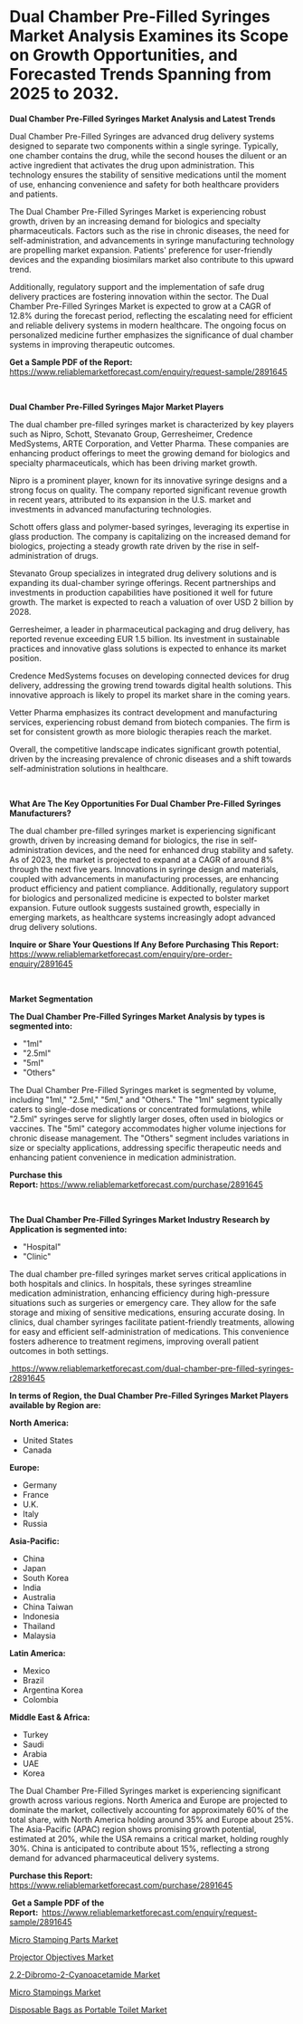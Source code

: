 <p><h1>Dual Chamber Pre-Filled Syringes Market Analysis Examines its Scope on Growth Opportunities, and Forecasted Trends Spanning from 2025 to 2032.</h1></p><p><strong>Dual Chamber Pre-Filled Syringes Market Analysis and Latest Trends</strong></p>
<p><p>Dual Chamber Pre-Filled Syringes are advanced drug delivery systems designed to separate two components within a single syringe. Typically, one chamber contains the drug, while the second houses the diluent or an active ingredient that activates the drug upon administration. This technology ensures the stability of sensitive medications until the moment of use, enhancing convenience and safety for both healthcare providers and patients.</p><p>The Dual Chamber Pre-Filled Syringes Market is experiencing robust growth, driven by an increasing demand for biologics and specialty pharmaceuticals. Factors such as the rise in chronic diseases, the need for self-administration, and advancements in syringe manufacturing technology are propelling market expansion. Patients' preference for user-friendly devices and the expanding biosimilars market also contribute to this upward trend. </p><p>Additionally, regulatory support and the implementation of safe drug delivery practices are fostering innovation within the sector. The Dual Chamber Pre-Filled Syringes Market is expected to grow at a CAGR of 12.8% during the forecast period, reflecting the escalating need for efficient and reliable delivery systems in modern healthcare. The ongoing focus on personalized medicine further emphasizes the significance of dual chamber systems in improving therapeutic outcomes.</p></p>
<p><strong>Get a Sample PDF of the Report:&nbsp;</strong> <a href="https://www.reliablemarketforecast.com/enquiry/request-sample/2891645?utm_campaign=1169&utm_medium=2&utm_source=Github&utm_content=ia&utm_term=14032025&utm_id=dual-chamber-pre-filled-syringes">https://www.reliablemarketforecast.com/enquiry/request-sample/2891645</a></p>
<p>&nbsp;</p>
<p><strong>Dual Chamber Pre-Filled Syringes Major Market Players</strong></p>
<p><p>The dual chamber pre-filled syringes market is characterized by key players such as Nipro, Schott, Stevanato Group, Gerresheimer, Credence MedSystems, ARTE Corporation, and Vetter Pharma. These companies are enhancing product offerings to meet the growing demand for biologics and specialty pharmaceuticals, which has been driving market growth.</p><p>Nipro is a prominent player, known for its innovative syringe designs and a strong focus on quality. The company reported significant revenue growth in recent years, attributed to its expansion in the U.S. market and investments in advanced manufacturing technologies.</p><p>Schott offers glass and polymer-based syringes, leveraging its expertise in glass production. The company is capitalizing on the increased demand for biologics, projecting a steady growth rate driven by the rise in self-administration of drugs.</p><p>Stevanato Group specializes in integrated drug delivery solutions and is expanding its dual-chamber syringe offerings. Recent partnerships and investments in production capabilities have positioned it well for future growth. The market is expected to reach a valuation of over USD 2 billion by 2028.</p><p>Gerresheimer, a leader in pharmaceutical packaging and drug delivery, has reported revenue exceeding EUR 1.5 billion. Its investment in sustainable practices and innovative glass solutions is expected to enhance its market position.</p><p>Credence MedSystems focuses on developing connected devices for drug delivery, addressing the growing trend towards digital health solutions. This innovative approach is likely to propel its market share in the coming years.</p><p>Vetter Pharma emphasizes its contract development and manufacturing services, experiencing robust demand from biotech companies. The firm is set for consistent growth as more biologic therapies reach the market.</p><p>Overall, the competitive landscape indicates significant growth potential, driven by the increasing prevalence of chronic diseases and a shift towards self-administration solutions in healthcare.</p></p>
<p>&nbsp;</p>
<p><strong>What Are The Key Opportunities For Dual Chamber Pre-Filled Syringes Manufacturers?</strong></p>
<p><p>The dual chamber pre-filled syringes market is experiencing significant growth, driven by increasing demand for biologics, the rise in self-administration devices, and the need for enhanced drug stability and safety. As of 2023, the market is projected to expand at a CAGR of around 8% through the next five years. Innovations in syringe design and materials, coupled with advancements in manufacturing processes, are enhancing product efficiency and patient compliance. Additionally, regulatory support for biologics and personalized medicine is expected to bolster market expansion. Future outlook suggests sustained growth, especially in emerging markets, as healthcare systems increasingly adopt advanced drug delivery solutions.</p></p>
<p><strong>Inquire or Share Your Questions If Any Before Purchasing This Report:</strong> <a href="https://www.reliablemarketforecast.com/enquiry/pre-order-enquiry/2891645?utm_campaign=1169&utm_medium=2&utm_source=Github&utm_content=ia&utm_term=14032025&utm_id=dual-chamber-pre-filled-syringes">https://www.reliablemarketforecast.com/enquiry/pre-order-enquiry/2891645</a></p>
<p>&nbsp;</p>
<p><strong>Market Segmentation</strong></p>
<p><strong>The Dual Chamber Pre-Filled Syringes Market Analysis by types is segmented into:</strong></p>
<p><ul><li>"1ml"</li><li>"2.5ml"</li><li>"5ml"</li><li>"Others"</li></ul></p>
<p><p>The Dual Chamber Pre-Filled Syringes market is segmented by volume, including "1ml," "2.5ml," "5ml," and "Others." The "1ml" segment typically caters to single-dose medications or concentrated formulations, while "2.5ml" syringes serve for slightly larger doses, often used in biologics or vaccines. The "5ml" category accommodates higher volume injections for chronic disease management. The "Others" segment includes variations in size or specialty applications, addressing specific therapeutic needs and enhancing patient convenience in medication administration.</p></p>
<p><strong>Purchase this Report:&nbsp;</strong><a href="https://www.reliablemarketforecast.com/purchase/2891645?utm_campaign=1169&utm_medium=2&utm_source=Github&utm_content=ia&utm_term=14032025&utm_id=dual-chamber-pre-filled-syringes">https://www.reliablemarketforecast.com/purchase/2891645</a></p>
<p>&nbsp;</p>
<p><strong>The Dual Chamber Pre-Filled Syringes Market Industry Research by Application is segmented into:</strong></p>
<p><ul><li>"Hospital"</li><li>"Clinic"</li></ul></p>
<p><p>The dual chamber pre-filled syringes market serves critical applications in both hospitals and clinics. In hospitals, these syringes streamline medication administration, enhancing efficiency during high-pressure situations such as surgeries or emergency care. They allow for the safe storage and mixing of sensitive medications, ensuring accurate dosing. In clinics, dual chamber syringes facilitate patient-friendly treatments, allowing for easy and efficient self-administration of medications. This convenience fosters adherence to treatment regimens, improving overall patient outcomes in both settings.</p></p>
<p><a href="https://www.reliablemarketforecast.com/dual-chamber-pre-filled-syringes-r2891645?utm_campaign=1169&utm_medium=2&utm_source=Github&utm_content=ia&utm_term=14032025&utm_id=dual-chamber-pre-filled-syringes">&nbsp;https://www.reliablemarketforecast.com/dual-chamber-pre-filled-syringes-r2891645</a></p>
<p><strong>In terms of Region, the Dual Chamber Pre-Filled Syringes Market Players available by Region are:</strong></p>
<p>
    <p> <strong> North America: </strong>
        <ul>
            <li>United States</li>
            <li>Canada</li>
        </ul>
        </p> 
    <p> <strong> Europe: </strong>
        <ul>
            <li>Germany</li>
            <li>France</li>
            <li>U.K.</li>
            <li>Italy</li>
            <li>Russia</li>
        </ul>
        </p> 
    <p> <strong> Asia-Pacific: </strong>
        <ul>
            <li>China</li>
            <li>Japan</li>
            <li>South Korea</li>
            <li>India</li>
            <li>Australia</li>
            <li>China Taiwan</li>
            <li>Indonesia</li>
            <li>Thailand</li>
            <li>Malaysia</li>
        </ul>
        </p> 
    <p> <strong> Latin America: </strong>
        <ul>
            <li>Mexico</li>
            <li>Brazil</li>
            <li>Argentina Korea</li>
            <li>Colombia</li>
        </ul>
        </p> 
    <p> <strong> Middle East & Africa: </strong>
        <ul>
            <li>Turkey</li>
            <li>Saudi</li>
            <li>Arabia</li>
            <li>UAE</li>
            <li>Korea</li>
        </ul>
    </p>
    </p>
<p><p>The Dual Chamber Pre-Filled Syringes market is experiencing significant growth across various regions. North America and Europe are projected to dominate the market, collectively accounting for approximately 60% of the total share, with North America holding around 35% and Europe about 25%. The Asia-Pacific (APAC) region shows promising growth potential, estimated at 20%, while the USA remains a critical market, holding roughly 30%. China is anticipated to contribute about 15%, reflecting a strong demand for advanced pharmaceutical delivery systems.</p></p>
<p><strong>Purchase this Report: </strong><a href="https://www.reliablemarketforecast.com/purchase/2891645?utm_campaign=1169&utm_medium=2&utm_source=Github&utm_content=ia&utm_term=14032025&utm_id=dual-chamber-pre-filled-syringes">https://www.reliablemarketforecast.com/purchase/2891645</a></p>
<p>&nbsp;<strong>Get a Sample PDF of the Report:&nbsp;&nbsp;</strong><a href="https://www.reliablemarketforecast.com/enquiry/request-sample/2891645?utm_campaign=1169&utm_medium=2&utm_source=Github&utm_content=ia&utm_term=14032025&utm_id=dual-chamber-pre-filled-syringes">https://www.reliablemarketforecast.com/enquiry/request-sample/2891645</a></p>
<p><strong></strong></p>
<p><p><a href="https://github.com/payareganiou/Market-Research-Report-List-1/blob/main/micro-stamping-parts-market.md?utm_campaign=1169&utm_medium=2&utm_source=Github&utm_content=ia&utm_term=14032025&utm_id=dual-chamber-pre-filled-syringes">Micro Stamping Parts Market</a></p><p><a href="https://github.com/clemmheisefy/Market-Research-Report-List-1/blob/main/projector-objectives-market.md?utm_campaign=1169&utm_medium=2&utm_source=Github&utm_content=ia&utm_term=14032025&utm_id=dual-chamber-pre-filled-syringes">Projector Objectives Market</a></p><p><a href="https://github.com/lontohhikma/Market-Research-Report-List-1/blob/main/22-dibromo-2-cyanoacetamide-market.md?utm_campaign=1169&utm_medium=2&utm_source=Github&utm_content=ia&utm_term=14032025&utm_id=dual-chamber-pre-filled-syringes">2,2-Dibromo-2-Cyanoacetamide Market</a></p><p><a href="https://github.com/enieyfabius/Market-Research-Report-List-1/blob/main/micro-stampings-market.md?utm_campaign=1169&utm_medium=2&utm_source=Github&utm_content=ia&utm_term=14032025&utm_id=dual-chamber-pre-filled-syringes">Micro Stampings Market</a></p><p><a href="https://github.com/steegeneat/Market-Research-Report-List-1/blob/main/disposable-bags-as-portable-toilet-market.md?utm_campaign=1169&utm_medium=2&utm_source=Github&utm_content=ia&utm_term=14032025&utm_id=dual-chamber-pre-filled-syringes">Disposable Bags as Portable Toilet Market</a></p></p>